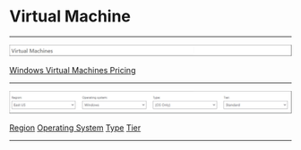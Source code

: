 # Virtual Machine

---

<p>
  <a href="img1.jpeg">
    <img src="img1.jpeg" alt="img1.jpeg" width="1500" />
  </a>
</p>

[Windows Virtual Machines Pricing](https://azure.microsoft.com/es-es/pricing/details/virtual-machines/windows/)

---

<p>
<a href="img2.jpeg"><img src="img2.jpeg" alt="img2.jpeg" width="1500" /></a>
</p>

[Region](https://github.com/cr1c4/azure-calculator-fields/blob/main/Genericos/Region/Region.md)
[Operating System](https://github.com/cr1c4/azure-calculator-fields/blob/main/Genericos/OperateSystem/OperateSystem.md)
[Type](https://github.com/cr1c4/azure-calculator-fields/blob/main/Genericos/Type/Type.md)
[Tier](https://github.com/cr1c4/azure-calculator-fields/blob/main/Genericos/Tier/Tier.md)


---

